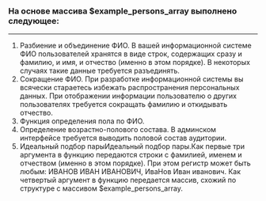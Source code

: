 ### На основе массива $example_persons_array выполнено следующее:

---

1. Разбиение и объединение ФИО. В вашей информационной системе ФИО пользователей хранятся в виде строк, содержащих сразу и фамилию, и имя, и отчество (именно в этом порядке). В некоторых случаях такие данные требуется разъединять.
2. Сокращение ФИО. При разработке информационной системы вы всячески стараетесь избежать распространения персональных данных. При отображении информации пользователю о других пользователях требуется сокращать фамилию и откидывать отчество.
3. Функция определения пола по ФИО.
4. Определение возрастно-полового состава. В админском интерфейсе требуется выводить половой состав аудитории.
5. Идеальный подбор парыИдеальный подбор пары.Как первые три аргумента в функцию передаются строки с фамилией, именем и отчеством (именно в этом порядке). При этом регистр может быть любым: ИВАНОВ ИВАН ИВАНОВИЧ, ИваНов Иван иванович. Как четвертый аргумент в функцию передается массив, схожий по структуре с массивом $example_persons_array.
